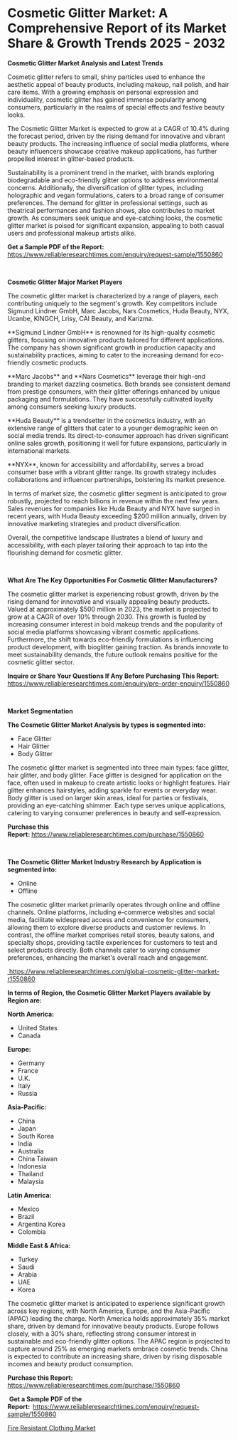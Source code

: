 <p><h1>Cosmetic Glitter Market: A Comprehensive Report of its Market Share & Growth Trends 2025 - 2032</h1></p><p><strong>Cosmetic Glitter Market Analysis and Latest Trends</strong></p>
<p><p>Cosmetic glitter refers to small, shiny particles used to enhance the aesthetic appeal of beauty products, including makeup, nail polish, and hair care items. With a growing emphasis on personal expression and individuality, cosmetic glitter has gained immense popularity among consumers, particularly in the realms of special effects and festive beauty looks. </p><p>The Cosmetic Glitter Market is expected to grow at a CAGR of 10.4% during the forecast period, driven by the rising demand for innovative and vibrant beauty products. The increasing influence of social media platforms, where beauty influencers showcase creative makeup applications, has further propelled interest in glitter-based products. </p><p>Sustainability is a prominent trend in the market, with brands exploring biodegradable and eco-friendly glitter options to address environmental concerns. Additionally, the diversification of glitter types, including holographic and vegan formulations, caters to a broad range of consumer preferences. The demand for glitter in professional settings, such as theatrical performances and fashion shows, also contributes to market growth. As consumers seek unique and eye-catching looks, the cosmetic glitter market is poised for significant expansion, appealing to both casual users and professional makeup artists alike.</p></p>
<p><strong>Get a Sample PDF of the Report:&nbsp;</strong> <a href="https://www.reliableresearchtimes.com/enquiry/request-sample/1550860?utm_campaign=1933&utm_medium=2&utm_source=Github&utm_content=ia&utm_term=06022025&utm_id=cosmetic-glitter">https://www.reliableresearchtimes.com/enquiry/request-sample/1550860</a></p>
<p>&nbsp;</p>
<p><strong>Cosmetic Glitter Major Market Players</strong></p>
<p><p>The cosmetic glitter market is characterized by a range of players, each contributing uniquely to the segment's growth. Key competitors include Sigmund Lindner GmbH, Marc Jacobs, Nars Cosmetics, Huda Beauty, NYX, Ucanbe, KINGCH, Lrisy, CAI Beauty, and Karizma.</p><p>**Sigmund Lindner GmbH** is renowned for its high-quality cosmetic glitters, focusing on innovative products tailored for different applications. The company has shown significant growth in production capacity and sustainability practices, aiming to cater to the increasing demand for eco-friendly cosmetic products. </p><p>**Marc Jacobs** and **Nars Cosmetics** leverage their high-end branding to market dazzling cosmetics. Both brands see consistent demand from prestige consumers, with their glitter offerings enhanced by unique packaging and formulations. They have successfully cultivated loyalty among consumers seeking luxury products. </p><p>**Huda Beauty** is a trendsetter in the cosmetics industry, with an extensive range of glitters that cater to a younger demographic keen on social media trends. Its direct-to-consumer approach has driven significant online sales growth, positioning it well for future expansions, particularly in international markets.</p><p>**NYX**, known for accessibility and affordability, serves a broad consumer base with a vibrant glitter range. Its growth strategy includes collaborations and influencer partnerships, bolstering its market presence. </p><p>In terms of market size, the cosmetic glitter segment is anticipated to grow robustly, projected to reach billions in revenue within the next few years. Sales revenues for companies like Huda Beauty and NYX have surged in recent years, with Huda Beauty exceeding $200 million annually, driven by innovative marketing strategies and product diversification.</p><p>Overall, the competitive landscape illustrates a blend of luxury and accessibility, with each player tailoring their approach to tap into the flourishing demand for cosmetic glitter.</p></p>
<p>&nbsp;</p>
<p><strong>What Are The Key Opportunities For Cosmetic Glitter Manufacturers?</strong></p>
<p><p>The cosmetic glitter market is experiencing robust growth, driven by the rising demand for innovative and visually appealing beauty products. Valued at approximately $500 million in 2023, the market is projected to grow at a CAGR of over 10% through 2030. This growth is fueled by increasing consumer interest in bold makeup trends and the popularity of social media platforms showcasing vibrant cosmetic applications. Furthermore, the shift towards eco-friendly formulations is influencing product development, with bioglitter gaining traction. As brands innovate to meet sustainability demands, the future outlook remains positive for the cosmetic glitter sector.</p></p>
<p><strong>Inquire or Share Your Questions If Any Before Purchasing This Report:</strong> <a href="https://www.reliableresearchtimes.com/enquiry/pre-order-enquiry/1550860?utm_campaign=1933&utm_medium=2&utm_source=Github&utm_content=ia&utm_term=06022025&utm_id=cosmetic-glitter">https://www.reliableresearchtimes.com/enquiry/pre-order-enquiry/1550860</a></p>
<p>&nbsp;</p>
<p><strong>Market Segmentation</strong></p>
<p><strong>The Cosmetic Glitter Market Analysis by types is segmented into:</strong></p>
<p><ul><li>Face Glitter</li><li>Hair Glitter</li><li>Body Glitter</li></ul></p>
<p><p>The cosmetic glitter market is segmented into three main types: face glitter, hair glitter, and body glitter. Face glitter is designed for application on the face, often used in makeup to create artistic looks or highlight features. Hair glitter enhances hairstyles, adding sparkle for events or everyday wear. Body glitter is used on larger skin areas, ideal for parties or festivals, providing an eye-catching shimmer. Each type serves unique applications, catering to varying consumer preferences in beauty and self-expression.</p></p>
<p><strong>Purchase this Report:&nbsp;</strong><a href="https://www.reliableresearchtimes.com/purchase/1550860?utm_campaign=1933&utm_medium=2&utm_source=Github&utm_content=ia&utm_term=06022025&utm_id=cosmetic-glitter">https://www.reliableresearchtimes.com/purchase/1550860</a></p>
<p>&nbsp;</p>
<p><strong>The Cosmetic Glitter Market Industry Research by Application is segmented into:</strong></p>
<p><ul><li>Online</li><li>Offline</li></ul></p>
<p><p>The cosmetic glitter market primarily operates through online and offline channels. Online platforms, including e-commerce websites and social media, facilitate widespread access and convenience for consumers, allowing them to explore diverse products and customer reviews. In contrast, the offline market comprises retail stores, beauty salons, and specialty shops, providing tactile experiences for customers to test and select products directly. Both channels cater to varying consumer preferences, enhancing the market's overall reach and engagement.</p></p>
<p><a href="https://www.reliableresearchtimes.com/global-cosmetic-glitter-market-r1550860?utm_campaign=1933&utm_medium=2&utm_source=Github&utm_content=ia&utm_term=06022025&utm_id=cosmetic-glitter">&nbsp;https://www.reliableresearchtimes.com/global-cosmetic-glitter-market-r1550860</a></p>
<p><strong>In terms of Region, the Cosmetic Glitter Market Players available by Region are:</strong></p>
<p>
    <p> <strong> North America: </strong>
        <ul>
            <li>United States</li>
            <li>Canada</li>
        </ul>
        </p> 
    <p> <strong> Europe: </strong>
        <ul>
            <li>Germany</li>
            <li>France</li>
            <li>U.K.</li>
            <li>Italy</li>
            <li>Russia</li>
        </ul>
        </p> 
    <p> <strong> Asia-Pacific: </strong>
        <ul>
            <li>China</li>
            <li>Japan</li>
            <li>South Korea</li>
            <li>India</li>
            <li>Australia</li>
            <li>China Taiwan</li>
            <li>Indonesia</li>
            <li>Thailand</li>
            <li>Malaysia</li>
        </ul>
        </p> 
    <p> <strong> Latin America: </strong>
        <ul>
            <li>Mexico</li>
            <li>Brazil</li>
            <li>Argentina Korea</li>
            <li>Colombia</li>
        </ul>
        </p> 
    <p> <strong> Middle East & Africa: </strong>
        <ul>
            <li>Turkey</li>
            <li>Saudi</li>
            <li>Arabia</li>
            <li>UAE</li>
            <li>Korea</li>
        </ul>
    </p>
    </p>
<p><p>The cosmetic glitter market is anticipated to experience significant growth across key regions, with North America, Europe, and the Asia-Pacific (APAC) leading the charge. North America holds approximately 35% market share, driven by demand for innovative beauty products. Europe follows closely, with a 30% share, reflecting strong consumer interest in sustainable and eco-friendly glitter options. The APAC region is projected to capture around 25% as emerging markets embrace cosmetic trends. China is expected to contribute an increasing share, driven by rising disposable incomes and beauty product consumption.</p></p>
<p><strong>Purchase this Report: </strong><a href="https://www.reliableresearchtimes.com/purchase/1550860?utm_campaign=1933&utm_medium=2&utm_source=Github&utm_content=ia&utm_term=06022025&utm_id=cosmetic-glitter">https://www.reliableresearchtimes.com/purchase/1550860</a></p>
<p>&nbsp;<strong>Get a Sample PDF of the Report:&nbsp;&nbsp;</strong><a href="https://www.reliableresearchtimes.com/enquiry/request-sample/1550860?utm_campaign=1933&utm_medium=2&utm_source=Github&utm_content=ia&utm_term=06022025&utm_id=cosmetic-glitter">https://www.reliableresearchtimes.com/enquiry/request-sample/1550860</a></p>
<p><strong></strong></p>
<p><p><a href="https://github.com/nathandecarvalho/Market-Research-Report-List-5/blob/main/fire-resistant-clothing-market.md?utm_campaign=1933&utm_medium=2&utm_source=Github&utm_content=ia&utm_term=06022025&utm_id=cosmetic-glitter">Fire Resistant Clothing Market</a></p></p>